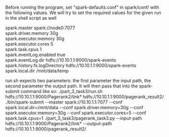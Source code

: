 Before running the program, set "spark-defaults.conf" in spark/conf/ with the following values. We will try to set the required values for the given run in the shell script as well

spark.master                            spark://node0:7077  
spark.driver.memory                30g  
spark.executor.memory           30g  
spark.executor.cores               5  
spark.task.cpus                       1  
spark.eventLog.enabled          true  
spark.eventLog.dir                   hdfs://10.10.1.1:9000/spark-events  
spark.history.fs.logDirectory    hdfs://10.10.1.1:9000/spark-events  
spark.local.dir                          /mnt/data/temp   

run.sh expects two parameters: the first parameter the input path, the second parameter the output path. It will then pass that into the spark-submit command like so:
./part_3_task3/run.sh hdfs://10.10.1.1:9000/Pagerank2/link* hdfs://10.10.1.1:9000/pagerank_result2/
./bin/spark-submit --master spark://10.10.1.1:7077 --conf spark.local.dir=/mnt/data --conf spark.driver.memory=30g --conf spark.executor.memory=30g --conf spark.executor.cores=5 --conf spark.task.cpus=1 ./part_3_task3/pagerank_task3.py --input-path hdfs://10.10.1.1:9000/Pagerank2/link* --output-path hdfs://10.10.1.1:9000/pagerank_result2/


